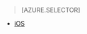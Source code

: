 > [AZURE.SELECTOR]
- [iOS](../articles/app-service-mobile-ios-how-to-use-client-library.md)

<!---HONumber=Oct15_HO1-->